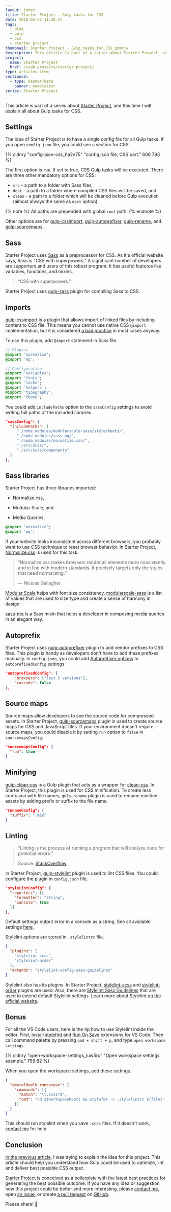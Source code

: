 ```yaml
---
layout: index
title: Starter Project - Gulp tasks for CSS
date: 2018-04-22 11:28:37
tags:
  - blog
  - gulp
  - css
  - starter project
thumbnail: Starter_Project_-_Gulp_tasks_for_CSS_qzmrjw
description: This article is part of a series about Starter Project, and this time I will explain all about Gulp tasks for CSS.
project:
  name: Starter Project
  href: /side-projects/starter-project/
type: articles-item
sections2:
  - type: banner-beta
    banner: newsletter
series: Starter Project
---
```


This article is part of a series about [Starter Project], and this time I will explain all about Gulp tasks for CSS.

<!-- more -->

## Settings

The idea of Starter Project is to have a single config file for all Gulp tasks. If you open `config.json` file, you could see a section for CSS.

{% cldnry "config-json-css_ha2n75" "config.json file, CSS part." 600 783 %}

The first option is `run`. If set to true, CSS Gulp tasks will be executed. There are three other mandatory options for CSS:

- `src` - a path to a folder with Sass files,
- `dest` - a path to a folder where compiled CSS files will be saved, and
- `clean` - a path to a folder which will be cleaned before Gulp execution (almost always the same as `dest` option).

{% note %}
All paths are prepended with global `root` path.
{% endnote %}

Other options are for [gulp-cssimport], [gulp-autoprefixer], [gulp-rename], and [gulp-sourcemaps].

## Sass

Starter Project uses [Sass] as a preprocessor for CSS. As it's official website says, Sass is "CSS with superpowers." A significant number of developers are supporters and users of this robust program. It has useful features like variables, functions, and mixins.

> “CSS with superpowers.”

Starter Project uses [gulp-sass] plugin for compiling Sass to CSS.

## Imports

[gulp-cssimport] is a plugin that allows import of linked files by including content to CSS file. This means you cannot use native CSS `@import` implementation, but it is considered [a bad practice](https://stackoverflow.com/a/7199377) in most cases anyway.

To use this plugin, add `@import` statement in Sass file.

```sass
// Plugins
@import 'normalize';
@import 'mq';

// Configuration
@import 'variables';
@import 'fonts';
@import 'locks';
@import 'helpers';
@import 'typography';
@import 'theme';
```

You could add `includePaths` option to the `sassConfig` settings to avoid writing full paths of the included libraries.

```json
"sassConfig": {
  "includePaths": [
     "./node_modules/modularscale-sass/stylesheets/",
     "./node_modules/sass-mq/",
     "./node_modules/normalize.css/",
     "./src/scss/",
     "./src/scss/components"
  ]
},
```

## Sass libraries

Starter Project has three libraries imported:
- Normalize.css,

- Modular Scale, and
- Media Queries.

```sass
@import 'normalize';
@import 'mq';
```

If your website looks inconsistent across different browsers, you probably want to use CSS technique to reset browser behavior. In Starter Project, [Normalize.css] is used for this task.

> “Normalize.css makes browsers render all elements more consistently and in line with modern standards. It precisely targets only the styles that need normalizing.”
>
> — Nicolas Gallagher

[Modular Scale] helps with font size consistency. [modularscale-sass] is a list of values that are used to size type and create a sense of harmony in design.

[sass-mq] is a Sass mixin that helps a developer in composing media queries in an elegant way.

## Autoprefix

Starter Project uses [gulp-autoprefixer] plugin to add vendor prefixes to CSS files. This plugin is handy as developers don't have to add these prefixes manually. In `config.json`, you could add [Autoprefixer options] to `autoprefixedConfig` settings.

```json
"autoprefixedConfig": {
    "browsers": ["last 5 versions"],
    "cascade": false
},
```

## Source maps

Source maps allow developers to see the source code for compressed assets. In Starter Project, [gulp-sourcemaps] plugin is used to create source maps for CSS and JavaScript files. If your environment doesn't require source maps, you could disable it by setting `run` option to `false` in `sourcemapsConfig`.

```json
"sourcemapsConfig": {
  "run": true
}
```

## Minifying

[gulp-clean-css] is a Gulp plugin that acts as a wrapper for [clean-css](https://github.com/jakubpawlowicz/clean-css). In Starter Project, this plugin is used for CSS minification. To create less confusion with file names, `gulp-rename` plugin is used to rename minified assets by adding prefix or suffix to the file name.

```json
"renameConfig": {
  "suffix": ".min"
}
```

## Linting

> “Linting is the process of running a program that will analyze code for potential errors.”
>
> Source: [StackOverflow](https://stackoverflow.com/a/8503586)

In Starter Project, [gulp-stylelint] plugin is used to lint CSS files. You could configure the plugin in `config.json` file.

```json
"styleLintConfig": {
  "reporters": [{
    "formatter": "string",
    "console": true
  }]
},
```

Default settings output error in a console as a string. See all available settings [here](https://www.npmjs.com/package/gulp-stylelint#options).

Stylelint options are stored in `.stylelintrc` file.

```json
{
  "plugins": [
    "stylelint-scss",
    "stylelint-order"
  ],
  "extends": "stylelint-config-sass-guidelines"
}
```

Stylelint also has its plugins. In Starter Project, [stylelint-scss] and [stylelint-order] plugins are used. Also, there are [Stylelint Sass Guidelines] that are used to extend default Stylelint settings. Learn more about Stylelint [on the official website](https://stylelint.io/).

## Bonus

For all the VS Code users, here is the tip how to use Stylelint inside the editor. First, install [stylefmt] and [Run On Save] extensions for VS Code. Then call command palette by pressing `cmd + shift + p`, and type `open workspace settings`.

{% cldnry "open-workspace-settings_luw5ru" "Open workspace settings example." 759 82 %}

When you open the workspace settings, add these settings.

```json
{
  "emeraldwalk.runonsave": {
    "commands": [{
      "match": "\\.scss?$",
      "cmd": "cd ${workspaceRoot} && stylefmt -c .stylelintrc ${file}"
    }]
  }
}
```

This should run stylelint when you save `.scss` files. If it doesn't work, [contact me](mailto:admin@silvestar.codes?Subject=VSCode) for help.

## Conclusion

[In the previous article], I was trying to explain the idea for this project. This article should help you understand how Gulp could be used to optimize, lint and deliver best possible CSS output.

[Starter Project] is conceived as a boilerplate with the latest best practices for generating the best possible outcome. If you have any idea or suggestion how this project could be better and more interesting, please [contact me](mailto:admin@silvestar.codes?Subject=Starter), open [an issue], or create [a pull request] on [GitHub].

Please share! 🙏

[In the previous article]: /articles/starter-project-a-set-of-latest-best-practices-packed-in-gulp-tasks/
[Starter Project]: /side-projects/starter-project/
[npm]: https://www.npmjs.com/package/starter-project
[Sass]: https://sass-lang.com/
[gulp-sass]: https://www.npmjs.com/package/gulp-sass
[gulp-cssimport]: https://www.npmjs.com/package/gulp-cssimport
[Normalize.css]: https://necolas.github.io/normalize.css/
[Modular Scale]: http://www.modularscale.com/
[modularscale-sass]: https://www.npmjs.com/package/modularscale-sass
[sass-mq]: https://www.npmjs.com/package/sass-mq
[gulp-autoprefixer]: https://www.npmjs.com/package/gulp-autoprefixer
[Autoprefixer options]: https://github.com/postcss/autoprefixer#options
[gulp-clean-css]: https://www.npmjs.com/package/gulp-clean-css
[clean-css]: https://www.npmjs.com/package/clean-css
[gulp-rename]: https://www.npmjs.com/package/gulp-rename
[gulp-sourcemaps]: https://www.npmjs.com/package/gulp-sourcemaps
[gulp-stylelint]: https://www.npmjs.com/package/gulp-stylelint
[stylelint-scss]: https://www.npmjs.com/package/stylelint-scss
[stylelint-order]: https://www.npmjs.com/package/stylelint-order
[Stylelint Sass Guidelines]: https://github.com/bjankord/stylelint-config-sass-guidelines
[stylefmt]: https://marketplace.visualstudio.com/items?itemName=mrmlnc.vscode-stylefmt
[Run On Save]: https://marketplace.visualstudio.com/items?itemName=emeraldwalk.RunOnSave
[an issue]: https://github.com/maliMirkec/starter-project/issues/new
[a pull request]: https://github.com/maliMirkec/starter-project/compare
[GitHub]: https://github.com/maliMirkec/starter-project
